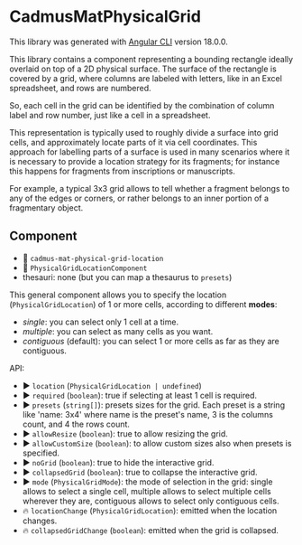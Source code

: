 # CadmusMatPhysicalGrid

This library was generated with [Angular CLI](https://github.com/angular/angular-cli) version 18.0.0.

This library contains a component representing a bounding rectangle ideally overlaid on top of a 2D physical surface. The surface of the rectangle is covered by a grid, where columns are labeled with letters, like in an Excel spreadsheet, and rows are numbered.

So, each cell in the grid can be identified by the combination of column label and row number, just like a cell in a spreadsheet.

This representation is typically used to roughly divide a surface into grid cells, and approximately locate parts of it via cell coordinates. This approach for labelling parts of a surface is used in many scenarios where it is necessary to provide a location strategy for its fragments; for instance this happens for fragments from inscriptions or manuscripts.

For example, a typical 3x3 grid allows to tell whether a fragment belongs to any of the edges or corners, or rather belongs to an inner portion of a fragmentary object.

## Component

- 🚩 `cadmus-mat-physical-grid-location`
- 🔑 `PhysicalGridLocationComponent`
- thesauri: none (but you can map a thesaurus to `presets`)

This general component allows you to specify the location (`PhysicalGridLocation`) of 1 or more cells, according to different **modes**:

- _single_: you can select only 1 cell at a time.
- _multiple_: you can select as many cells as you want.
- _contiguous_ (default): you can select 1 or more cells as far as they are contiguous.

API:

- ▶️ `location` (`PhysicalGridLocation | undefined`)
- ▶️ `required` (`boolean`): true if selecting at least 1 cell is required.
- ▶️ `presets` (`string[]`): presets sizes for the grid. Each preset is a string like 'name: 3x4' where name is the preset's name, 3 is the columns count, and 4 the rows count.
- ▶️ `allowResize` (`boolean`): true to allow resizing the grid.
- ▶️ `allowCustomSize` (`boolean`): to allow custom sizes also when presets is specified.
- ▶️ `noGrid` (`boolean`): true to hide the interactive grid.
- ▶️ `collapsedGrid` (`boolean`): true to collapse the interactive grid.
- ▶️ `mode` (`PhysicalGridMode`): the mode of selection in the grid: single allows to select a single cell, multiple allows to select multiple cells wherever they are, contiguous allows to select only contiguous cells.
- 🔥 `locationChange` (`PhysicalGridLocation`): emitted when the location changes.
- 🔥 `collapsedGridChange` (`boolean`): emitted when the grid is collapsed.
